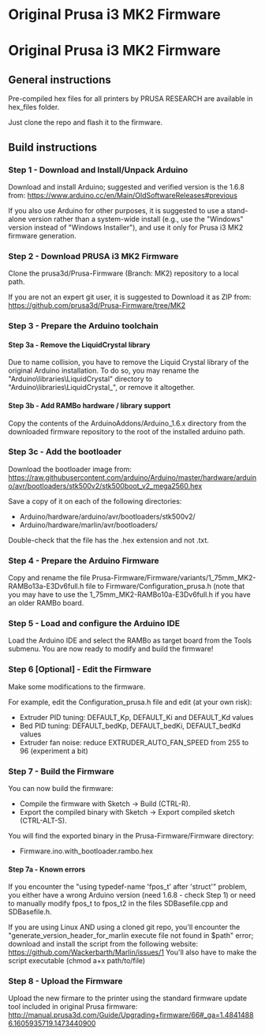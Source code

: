 # Original Prusa i3 MK2 Firmware

# Original Prusa i3 MK2 Firmware

## General instructions

Pre-compiled hex files for all printers by PRUSA RESEARCH are available in hex_files folder.

Just clone the repo and flash it to the firmware.


## Build instructions




### Step 1 - Download and Install/Unpack Arduino

Download and install Arduino; suggested and verified version is the 1.6.8 from:
https://www.arduino.cc/en/Main/OldSoftwareReleases#previous

If you also use Arduino for other purposes, it is suggested to use a stand-alone version rather than a system-wide install (e.g., use the \"Windows\" version instead of \"Windows Installer\"), and use it only for Prusa i3 MK2 firmware generation.



### Step 2 - Download PRUSA i3 MK2 Firmware

Clone the prusa3d/Prusa-Firmware (Branch: MK2) repository to a local path.

If you are not an expert git user, it is suggested to Download it as ZIP from:
https://github.com/prusa3d/Prusa-Firmware/tree/MK2



### Step 3 - Prepare the Arduino toolchain


#### Step 3a - Remove the LiquidCrystal library

Due to name collision, you have to remove the Liquid Crystal library of the original Arduino installation. To do so, you may rename the \"Arduino\\libraries\\LiquidCrystal\" directory to \"Arduino\\libraries\\LiquidCrystal_\", or remove it altogether.


#### Step 3b - Add RAMBo hardware / library support

Copy the contents of the ArduinoAddons/Arduino_1.6.x directory from the downloaded firmware repository to the root of the installed arduino path.


### Step 3c - Add the bootloader

Download the bootloader image from:
https://raw.githubusercontent.com/arduino/Arduino/master/hardware/arduino/avr/bootloaders/stk500v2/stk500boot_v2_mega2560.hex

Save a copy of it on each of the following directories:
* Arduino/hardware/arduino/avr/bootloaders/stk500v2/
* Arduino/hardware/marlin/avr/bootloaders/

Double-check that the file has the .hex extension and not .txt.


### Step 4 - Prepare the Arduino Firmware

Copy and rename the file Prusa-Firmware/Firmware/variants/1_75mm_MK2-RAMBo13a-E3Dv6full.h file to Firmware/Configuration_prusa.h (note that you may have to use the 1_75mm_MK2-RAMBo10a-E3Dv6full.h if you have an older RAMBo board.



### Step 5 - Load and configure the Arduino IDE

Load the Arduino IDE and select the RAMBo as target board from the Tools submenu. You are now ready to modify and build the firmware!


### Step 6 [Optional] - Edit the Firmware

Make some modifications to the firmware.

For example, edit the Configuration_prusa.h file and edit (at your own risk):
* Extruder PID tuning: DEFAULT_Kp, DEFAULT_Ki and DEFAULT_Kd values
* Bed PID tuning: DEFAULT_bedKp, DEFAULT_bedKi, DEFAULT_bedKd values
* Extruder fan noise: reduce EXTRUDER_AUTO_FAN_SPEED from 255 to 96 (experiment a bit)


### Step 7 - Build the Firmware

You can now build the firmware:
* Compile the firmware with Sketch -> Build (CTRL-R).
* Export the compiled binary with Sketch -> Export compiled sketch (CTRL-ALT-S).

You will find the exported binary in the Prusa-Firmware/Firmware directory:
* Firmware.ino.with_bootloader.rambo.hex


#### Step 7a - Known errors
If you encounter the \"using typedef-name 'fpos_t' after 'struct'\" problem, you either have a wrong Arduino version (need 1.6.8 - check Step 1) or need to manually modify fpos_t to fpos_t2 in the files SDBasefile.cpp and SDBasefile.h.

If you are using Linux AND using a cloned git repo, you'll encounter the \"generate_version_header_for_marlin execute file not found in $path\" error; download and install the script from the following website:
https://github.com/Wackerbarth/Marlin/issues/1
You'll also have to make the script executable (chmod a+x path/to/file)


### Step 8 - Upload the Firmware

Upload the new firmare to the printer using the standard firmware update tool included in original Prusa firmware:
http://manual.prusa3d.com/Guide/Upgrading+firmware/66#_ga=1.48414886.1605935719.1473440900
